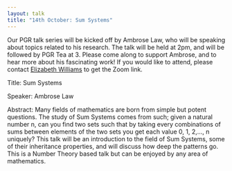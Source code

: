 ```yaml
---
layout: talk
title: "14th October: Sum Systems"
---
```

Our PGR talk series will be kicked off by Ambrose Law, who will be speaking about topics related to his research. The talk will be held at 2pm, and will be followed by PGR Tea at 3. Please come along to support Ambrose, and to hear more about his fascinating work! If you would like to attend, please contact [Elizabeth Williams](WilliamsEM20@cardiff.ac.uk) to get the Zoom link.

Title: Sum Systems

Speaker: Ambrose Law

Abstract: Many fields of mathematics are born from simple but potent questions. The study of Sum Systems comes from such; given a natural number n, can you find two sets such that by taking every combinations of sums between elements of the two sets you get each value 0, 1, 2,..., n uniquely? This talk will be an introduction to the field of Sum Systems, some of their inheritance properties, and will discuss how deep the patterns go. This is a Number Theory based talk but can be enjoyed by any area of mathematics.
